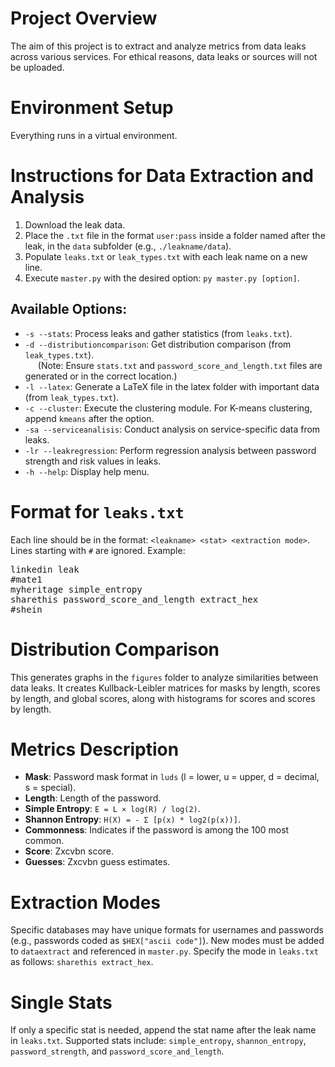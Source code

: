 <h1>Project Overview</h1>
<p>The aim of this project is to extract and analyze metrics from data leaks across various services. For ethical reasons, data leaks or sources will not be uploaded.</p>

<h1>Environment Setup</h1>
<p>Everything runs in a virtual environment.</p>

<h1>Instructions for Data Extraction and Analysis</h1>
<ol>
    <li>Download the leak data.</li>
    <li>Place the <code>.txt</code> file in the format <code>user:pass</code> inside a folder named after the leak, in the <code>data</code> subfolder (e.g., <code>./leakname/data</code>).</li>
    <li>Populate <code>leaks.txt</code> or <code>leak_types.txt</code> with each leak name on a new line.</li>
    <li>Execute <code>master.py</code> with the desired option: <code>py master.py [option]</code>.</li>
</ol>

<h2>Available Options:</h2>
<ul>
    <li><code>-s --stats</code>:
        Process leaks and gather statistics (from <code>leaks.txt</code>).
    </li>
    <li><code>-d --distributioncomparison</code>:
        Get distribution comparison (from <code>leak_types.txt</code>).<br/>
        <span style="margin-left: 20px;">(Note: Ensure <code>stats.txt</code> and <code>password_score_and_length.txt</code> files are generated or in the correct location.)</span>
    </li>
    <li><code>-l --latex</code>:
        Generate a LaTeX file in the latex folder with important data (from <code>leak_types.txt</code>).
    </li>
    <li><code>-c --cluster</code>:
        Execute the clustering module. For K-means clustering, append <code>kmeans</code> after the option.
    </li>
    <li><code>-sa --serviceanalisis</code>:
        Conduct analysis on service-specific data from leaks.
    </li>
    <li><code>-lr --leakregression</code>:
        Perform regression analysis between password strength and risk values in leaks.
    </li>
    <li><code>-h --help</code>:
        Display help menu.
    </li>
</ul>


<h1>Format for <code>leaks.txt</code></h1>
<p>Each line should be in the format: <code>&lt;leakname&gt; &lt;stat&gt; &lt;extraction mode&gt;</code>. Lines starting with <code>#</code> are ignored. Example:</p>
<pre>
linkedin leak
#mate1
myheritage simple_entropy
sharethis password_score_and_length extract_hex
#shein
</pre>

<h1>Distribution Comparison</h1>
<p>This generates graphs in the <code>figures</code> folder to analyze similarities between data leaks. It creates Kullback-Leibler matrices for masks by length, scores by length, and global scores, along with histograms for scores and scores by length.</p>

<h1>Metrics Description</h1>
<ul>
    <li><strong>Mask</strong>: Password mask format in <code>luds</code> (l = lower, u = upper, d = decimal, s = special).</li>
    <li><strong>Length</strong>: Length of the password.</li>
    <li><strong>Simple Entropy</strong>: <code>E = L × log(R) / log(2)</code>.</li>
    <li><strong>Shannon Entropy</strong>: <code>H(X) = - Σ [p(x) * log2(p(x))]</code>.</li>
    <li><strong>Commonness</strong>: Indicates if the password is among the 100 most common.</li>
    <li><strong>Score</strong>: Zxcvbn score.</li>
    <li><strong>Guesses</strong>: Zxcvbn guess estimates.</li>
</ul>

<h1>Extraction Modes</h1>
<p>Specific databases may have unique formats for usernames and passwords (e.g., passwords coded as <code>$HEX["ascii code"]</code>). New modes must be added to <code>dataextract</code> and referenced in <code>master.py</code>. Specify the mode in <code>leaks.txt</code> as follows: <code>sharethis extract_hex</code>.</p>

<h1>Single Stats</h1>
<p>If only a specific stat is needed, append the stat name after the leak name in <code>leaks.txt</code>. Supported stats include: <code>simple_entropy</code>, <code>shannon_entropy</code>, <code>password_strength</code>, and <code>password_score_and_length</code>.</p>
